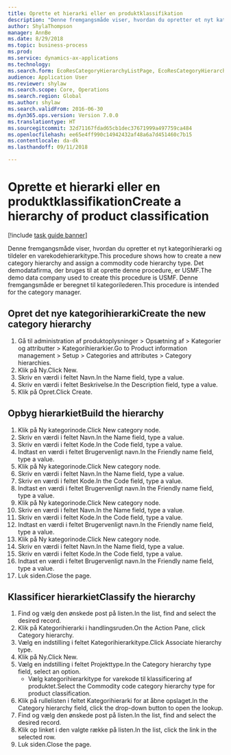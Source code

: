 ```yaml
--- 
title: Oprette et hierarki eller en produktklassifikation
description: "Denne fremgangsmåde viser, hvordan du opretter et nyt kategorihierarki og tildeler en varekodehierarkitype."
author: ShylaThompson
manager: AnnBe
ms.date: 8/29/2018
ms.topic: business-process
ms.prod: 
ms.service: dynamics-ax-applications
ms.technology: 
ms.search.form: EcoResCategoryHierarchyListPage, EcoResCategoryHierarchyCreate, EcoResCategory, EcoResCategoryHierarchyRole
audience: Application User
ms.reviewer: shylaw
ms.search.scope: Core, Operations
ms.search.region: Global
ms.author: shylaw
ms.search.validFrom: 2016-06-30
ms.dyn365.ops.version: Version 7.0.0
ms.translationtype: HT
ms.sourcegitcommit: 32d71167fdad65cb1dec37671999a497759ca484
ms.openlocfilehash: ee65e4ff990c14942432af48a6a7d451460c7b15
ms.contentlocale: da-dk
ms.lasthandoff: 09/11/2018

---
```

# <a name="create-a-hierarchy-of-product-classification"></a><span data-ttu-id="bb2fe-103">Oprette et hierarki eller en produktklassifikation</span><span class="sxs-lookup"><span data-stu-id="bb2fe-103">Create a hierarchy of product classification</span></span>

[!include [task guide banner](../../includes/task-guide-banner.md)]

<span data-ttu-id="bb2fe-104">Denne fremgangsmåde viser, hvordan du opretter et nyt kategorihierarki og tildeler en varekodehierarkitype.</span><span class="sxs-lookup"><span data-stu-id="bb2fe-104">This procedure shows how to create a new category hierarchy and assign a commodity code hierarchy type.</span></span> <span data-ttu-id="bb2fe-105">Det demodatafirma, der bruges til at oprette denne procedure, er USMF.</span><span class="sxs-lookup"><span data-stu-id="bb2fe-105">The demo data company used to create this procedure is USMF.</span></span> <span data-ttu-id="bb2fe-106">Denne fremgangsmåde er beregnet til kategorilederen.</span><span class="sxs-lookup"><span data-stu-id="bb2fe-106">This procedure is intended for the category manager.</span></span>


## <a name="create-the-new-category-hierarchy"></a><span data-ttu-id="bb2fe-107">Opret det nye kategorihierarki</span><span class="sxs-lookup"><span data-stu-id="bb2fe-107">Create the new category hierarchy</span></span>
1. <span data-ttu-id="bb2fe-108">Gå til administration af produktoplysninger > Opsætning af > Kategorier og attributter > Kategorihierarkier.</span><span class="sxs-lookup"><span data-stu-id="bb2fe-108">Go to Product information management > Setup > Categories and attributes > Category hierarchies.</span></span>
2. <span data-ttu-id="bb2fe-109">Klik på Ny.</span><span class="sxs-lookup"><span data-stu-id="bb2fe-109">Click New.</span></span>
3. <span data-ttu-id="bb2fe-110">Skriv en værdi i feltet Navn.</span><span class="sxs-lookup"><span data-stu-id="bb2fe-110">In the Name field, type a value.</span></span>
4. <span data-ttu-id="bb2fe-111">Skriv en værdi i feltet Beskrivelse.</span><span class="sxs-lookup"><span data-stu-id="bb2fe-111">In the Description field, type a value.</span></span>
5. <span data-ttu-id="bb2fe-112">Klik på Opret.</span><span class="sxs-lookup"><span data-stu-id="bb2fe-112">Click Create.</span></span>

## <a name="build-the-hierarchy"></a><span data-ttu-id="bb2fe-113">Opbyg hierarkiet</span><span class="sxs-lookup"><span data-stu-id="bb2fe-113">Build the hierarchy</span></span>
1. <span data-ttu-id="bb2fe-114">Klik på Ny kategorinode.</span><span class="sxs-lookup"><span data-stu-id="bb2fe-114">Click New category node.</span></span>
2. <span data-ttu-id="bb2fe-115">Skriv en værdi i feltet Navn.</span><span class="sxs-lookup"><span data-stu-id="bb2fe-115">In the Name field, type a value.</span></span>
3. <span data-ttu-id="bb2fe-116">Skriv en værdi i feltet Kode.</span><span class="sxs-lookup"><span data-stu-id="bb2fe-116">In the Code field, type a value.</span></span>
4. <span data-ttu-id="bb2fe-117">Indtast en værdi i feltet Brugervenligt navn.</span><span class="sxs-lookup"><span data-stu-id="bb2fe-117">In the Friendly name field, type a value.</span></span>
5. <span data-ttu-id="bb2fe-118">Klik på Ny kategorinode.</span><span class="sxs-lookup"><span data-stu-id="bb2fe-118">Click New category node.</span></span>
6. <span data-ttu-id="bb2fe-119">Skriv en værdi i feltet Navn.</span><span class="sxs-lookup"><span data-stu-id="bb2fe-119">In the Name field, type a value.</span></span>
7. <span data-ttu-id="bb2fe-120">Skriv en værdi i feltet Kode.</span><span class="sxs-lookup"><span data-stu-id="bb2fe-120">In the Code field, type a value.</span></span>
8. <span data-ttu-id="bb2fe-121">Indtast en værdi i feltet Brugervenligt navn.</span><span class="sxs-lookup"><span data-stu-id="bb2fe-121">In the Friendly name field, type a value.</span></span>
9. <span data-ttu-id="bb2fe-122">Klik på Ny kategorinode.</span><span class="sxs-lookup"><span data-stu-id="bb2fe-122">Click New category node.</span></span>
10. <span data-ttu-id="bb2fe-123">Skriv en værdi i feltet Navn.</span><span class="sxs-lookup"><span data-stu-id="bb2fe-123">In the Name field, type a value.</span></span>
11. <span data-ttu-id="bb2fe-124">Skriv en værdi i feltet Kode.</span><span class="sxs-lookup"><span data-stu-id="bb2fe-124">In the Code field, type a value.</span></span>
12. <span data-ttu-id="bb2fe-125">Indtast en værdi i feltet Brugervenligt navn.</span><span class="sxs-lookup"><span data-stu-id="bb2fe-125">In the Friendly name field, type a value.</span></span>
13. <span data-ttu-id="bb2fe-126">Klik på Ny kategorinode.</span><span class="sxs-lookup"><span data-stu-id="bb2fe-126">Click New category node.</span></span>
14. <span data-ttu-id="bb2fe-127">Skriv en værdi i feltet Navn.</span><span class="sxs-lookup"><span data-stu-id="bb2fe-127">In the Name field, type a value.</span></span>
15. <span data-ttu-id="bb2fe-128">Skriv en værdi i feltet Kode.</span><span class="sxs-lookup"><span data-stu-id="bb2fe-128">In the Code field, type a value.</span></span>
16. <span data-ttu-id="bb2fe-129">Indtast en værdi i feltet Brugervenligt navn.</span><span class="sxs-lookup"><span data-stu-id="bb2fe-129">In the Friendly name field, type a value.</span></span>
17. <span data-ttu-id="bb2fe-130">Luk siden.</span><span class="sxs-lookup"><span data-stu-id="bb2fe-130">Close the page.</span></span>

## <a name="classify-the-hierarchy"></a><span data-ttu-id="bb2fe-131">Klassificer hierarkiet</span><span class="sxs-lookup"><span data-stu-id="bb2fe-131">Classify the hierarchy</span></span>
1. <span data-ttu-id="bb2fe-132">Find og vælg den ønskede post på listen.</span><span class="sxs-lookup"><span data-stu-id="bb2fe-132">In the list, find and select the desired record.</span></span>
2. <span data-ttu-id="bb2fe-133">Klik på Kategorihierarki i handlingsruden.</span><span class="sxs-lookup"><span data-stu-id="bb2fe-133">On the Action Pane, click Category hierarchy.</span></span>
3. <span data-ttu-id="bb2fe-134">Vælg en indstilling i feltet Kategorihierarkitype.</span><span class="sxs-lookup"><span data-stu-id="bb2fe-134">Click Associate hierarchy type.</span></span>
4. <span data-ttu-id="bb2fe-135">Klik på Ny.</span><span class="sxs-lookup"><span data-stu-id="bb2fe-135">Click New.</span></span>
5. <span data-ttu-id="bb2fe-136">Vælg en indstilling i feltet Projekttype.</span><span class="sxs-lookup"><span data-stu-id="bb2fe-136">In the Category hierarchy type field, select an option.</span></span>
    * <span data-ttu-id="bb2fe-137">Vælg kategorihierarkitype for varekode til klassificering af produktet.</span><span class="sxs-lookup"><span data-stu-id="bb2fe-137">Select the Commodity code category hierarchy type for product classification.</span></span>  
6. <span data-ttu-id="bb2fe-138">Klik på rullelisten i feltet Kategorihierarki for at åbne opslaget.</span><span class="sxs-lookup"><span data-stu-id="bb2fe-138">In the Category hierarchy field, click the drop-down button to open the lookup.</span></span>
7. <span data-ttu-id="bb2fe-139">Find og vælg den ønskede post på listen.</span><span class="sxs-lookup"><span data-stu-id="bb2fe-139">In the list, find and select the desired record.</span></span>
8. <span data-ttu-id="bb2fe-140">Klik op linket i den valgte række på listen.</span><span class="sxs-lookup"><span data-stu-id="bb2fe-140">In the list, click the link in the selected row.</span></span>
9. <span data-ttu-id="bb2fe-141">Luk siden.</span><span class="sxs-lookup"><span data-stu-id="bb2fe-141">Close the page.</span></span>


